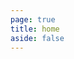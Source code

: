 ```yaml
---
page: true
title: home
aside: false
---
```

<script setup>
import Page from "./.vitepress/theme/components/Page.vue";
import { data } from './.vitepress/data/post.data'
const posts = data.slice(0,10)
</script>
<Page :posts="posts" :pageCurrent="1" :pagesNum="1" />